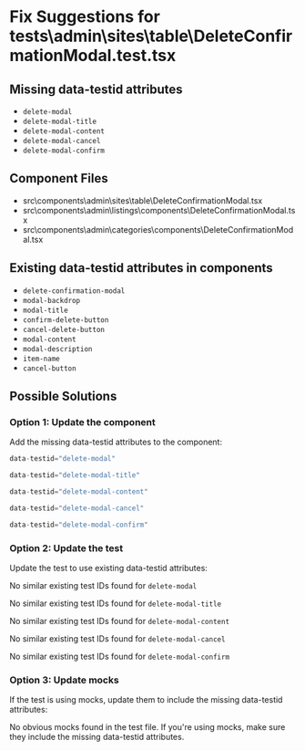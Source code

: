 # Fix Suggestions for tests\admin\sites\table\DeleteConfirmationModal.test.tsx

## Missing data-testid attributes

- `delete-modal`
- `delete-modal-title`
- `delete-modal-content`
- `delete-modal-cancel`
- `delete-modal-confirm`

## Component Files

- src\components\admin\sites\table\DeleteConfirmationModal.tsx
- src\components\admin\listings\components\DeleteConfirmationModal.tsx
- src\components\admin\categories\components\DeleteConfirmationModal.tsx

## Existing data-testid attributes in components

- `delete-confirmation-modal`
- `modal-backdrop`
- `modal-title`
- `confirm-delete-button`
- `cancel-delete-button`
- `modal-content`
- `modal-description`
- `item-name`
- `cancel-button`

## Possible Solutions

### Option 1: Update the component

Add the missing data-testid attributes to the component:

```jsx
data-testid="delete-modal"
```

```jsx
data-testid="delete-modal-title"
```

```jsx
data-testid="delete-modal-content"
```

```jsx
data-testid="delete-modal-cancel"
```

```jsx
data-testid="delete-modal-confirm"
```

### Option 2: Update the test

Update the test to use existing data-testid attributes:

No similar existing test IDs found for `delete-modal`

No similar existing test IDs found for `delete-modal-title`

No similar existing test IDs found for `delete-modal-content`

No similar existing test IDs found for `delete-modal-cancel`

No similar existing test IDs found for `delete-modal-confirm`

### Option 3: Update mocks

If the test is using mocks, update them to include the missing data-testid attributes:

No obvious mocks found in the test file. If you're using mocks, make sure they include the missing data-testid attributes.

